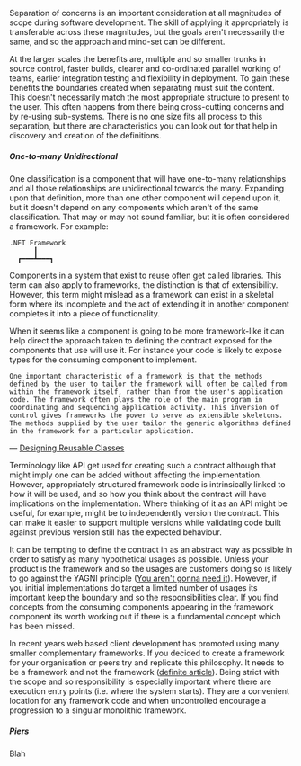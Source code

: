 Separation of concerns is an important consideration at all magnitudes of scope during software development. The skill of applying it appropriately is transferable across these magnitudes, but the goals aren't necessarily the same, and so the approach and mind-set can be different.

At the larger scales the benefits are, multiple and so smaller trunks in source control, faster builds, clearer and co-ordinated parallel working of teams, earlier integration testing and flexibility in deployment. To gain these benefits the boundaries created when separating must suit the content. This doesn't necessarily match the most appropriate structure to present to the user. This often happens from there being cross-cutting concerns and by re-using sub-systems. There is no one size fits all process to this separation, but there are characteristics you can look out for that help in discovery and creation of the definitions.
<h5>One-to-many Unidirectional</h5>
One classification is a component that will have one-to-many relationships and all those relationships are unidirectional towards the many. Expanding upon that definition, more than one other component will depend upon it, but it doesn't depend on any components which aren't of the same classification. That may or may not sound familiar, but it is often considered a framework. For example:

```
.NET Framework
      ┃
  ┏━━━┻━━━┓
```

Components in a system that exist to reuse often get called libraries. This term can also apply to frameworks, the distinction is that of extensibility. However, this term might mislead as a framework can exist in a skeletal form where its incomplete and the act of extending it in another component completes it into a piece of functionality. 

When it seems like a component is going to be more framework-like it can help direct the approach taken to defining the contract exposed for the components that use will use it. For instance your code is likely to expose types for the consuming component to implement.

```
One important characteristic of a framework is that the methods defined by the user to tailor the framework will often be called from within the framework itself, rather than from the user's application code. The framework often plays the role of the main program in coordinating and sequencing application activity. This inversion of control gives frameworks the power to serve as extensible skeletons. The methods supplied by the user tailor the generic algorithms defined in the framework for a particular application.
```
&mdash; [Designing Reusable Classes](http://www.laputan.org/drc/drc.html)

Terminology like API get used for creating such a contract although that might imply one can be added without affecting the implementation. However, appropriately structured framework code is intrinsically linked to how it will be used, and so how you think about the contract will have implications on the implementation. Where thinking of it as an API might be useful, for example, might be to independently version the contract. This can make it easier to support multiple versions while validating code built against previous version still has the expected behaviour.

It can be tempting to define the contract in as an abstract way as possible in order to satisfy as many hypothetical usages as possible. Unless your product is the framework and so the usages are customers doing so is likely to go against the YAGNI principle ([You aren't gonna need it](http://en.wikipedia.org/wiki/You_aren't_gonna_need_it)). However, if you initial implementations do target a limited number of usages its important keep the boundary and so the responsibilities clear. If you find concepts from the consuming components appearing in the framework component its worth working out if there is a fundamental concept which has been missed.

In recent years web based client development has promoted using many smaller complementary frameworks. If you decided to create a framework for your organisation or peers try and replicate this philosophy. It needs to be a framework and not the framework ([definite article](http://en.wikipedia.org/wiki/Article_(grammar)#Definite_article)). Being strict with the scope and so responsibility is especially important where there are execution entry points (i.e. where the system starts). They are a convenient location for any framework code and when uncontrolled encourage a progression to a singular monolithic framework.
<h5>Piers</h5>
Blah
